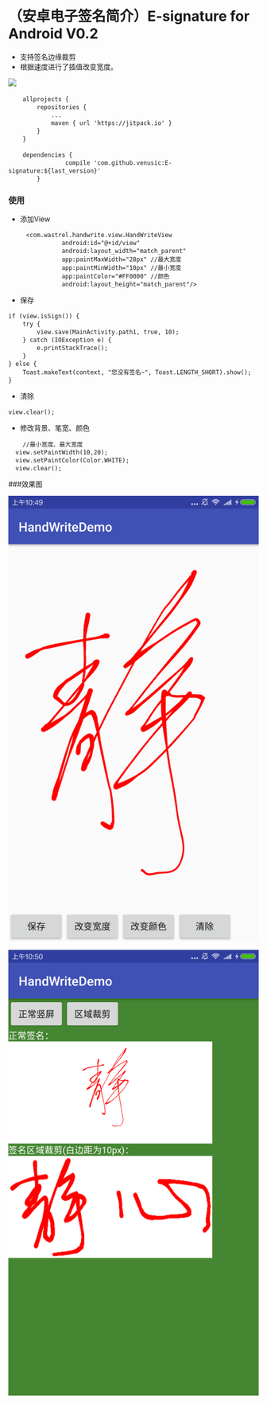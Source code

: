 （安卓电子签名简介）E-signature for Android V0.2
============================
* 支持签名边缘裁剪
* 根据速度进行了插值改变宽度。


[![](https://jitpack.io/v/venusic/E-signature.svg)](https://jitpack.io/#venusic/E-signature)
```
	allprojects {
		repositories {
			...
			maven { url 'https://jitpack.io' }
		}
	}
	
	dependencies {
    	        compile 'com.github.venusic:E-signature:${last_version}'
    	}
```
### 使用
- 添加View

```
     <com.wastrel.handwrite.view.HandWriteView
               android:id="@+id/view"
               android:layout_width="match_parent"
               app:paintMaxWidth="20px" //最大宽度
               app:paintMinWidth="10px" //最小宽度
               app:paintColor="#FF0000" //颜色
               android:layout_height="match_parent"/>
```
- 保存
 

```
if (view.isSign()) {
    try {
        view.save(MainActivity.path1, true, 10);
    } catch (IOException e) {
        e.printStackTrace();
    }
} else {
    Toast.makeText(context, "您没有签名~", Toast.LENGTH_SHORT).show();
}

```

 
- 清除

```
view.clear();
```
- 修改背景、笔宽、颜色

```
    //最小宽度、最大宽度
  view.setPaintWidth(10,20);
  view.setPaintColor(Color.WHITE);
  view.clear();
```
  
###效果图

![Logo](webimage/img1.png)

![Logo](webimage/img2.png)

  
